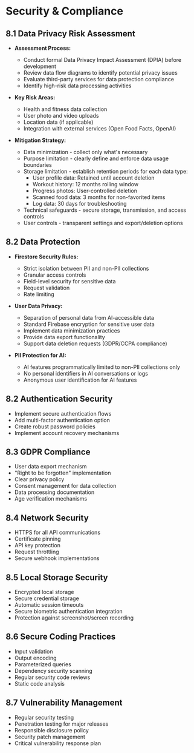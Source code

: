 # Security & Compliance

## 8.1 Data Privacy Risk Assessment
- **Assessment Process:**
  - Conduct formal Data Privacy Impact Assessment (DPIA) before development
  - Review data flow diagrams to identify potential privacy issues
  - Evaluate third-party services for data protection compliance
  - Identify high-risk data processing activities

- **Key Risk Areas:**
  - Health and fitness data collection
  - User photo and video uploads
  - Location data (if applicable)
  - Integration with external services (Open Food Facts, OpenAI)

- **Mitigation Strategy:**
  - Data minimization - collect only what's necessary
  - Purpose limitation - clearly define and enforce data usage boundaries
  - Storage limitation - establish retention periods for each data type:
    - User profile data: Retained until account deletion
    - Workout history: 12 months rolling window
    - Progress photos: User-controlled deletion
    - Scanned food data: 3 months for non-favorited items
    - Log data: 30 days for troubleshooting
  - Technical safeguards - secure storage, transmission, and access controls
  - User controls - transparent settings and export/deletion options

## 8.2 Data Protection
- **Firestore Security Rules:**
  - Strict isolation between PII and non-PII collections
  - Granular access controls
  - Field-level security for sensitive data
  - Request validation
  - Rate limiting
  
- **User Data Privacy:**
  - Separation of personal data from AI-accessible data
  - Standard Firebase encryption for sensitive user data
  - Implement data minimization practices
  - Provide data export functionality
  - Support data deletion requests (GDPR/CCPA compliance)
  
- **PII Protection for AI:**
  - AI features programmatically limited to non-PII collections only
  - No personal identifiers in AI conversations or logs
  - Anonymous user identification for AI features

## 8.2 Authentication Security
- Implement secure authentication flows
- Add multi-factor authentication option
- Create robust password policies
- Implement account recovery mechanisms

## 8.3 GDPR Compliance
- User data export mechanism
- "Right to be forgotten" implementation
- Clear privacy policy
- Consent management for data collection
- Data processing documentation
- Age verification mechanisms

## 8.4 Network Security
- HTTPS for all API communications
- Certificate pinning
- API key protection
- Request throttling
- Secure webhook implementations

## 8.5 Local Storage Security
- Encrypted local storage
- Secure credential storage
- Automatic session timeouts
- Secure biometric authentication integration
- Protection against screenshot/screen recording

## 8.6 Secure Coding Practices
- Input validation
- Output encoding
- Parameterized queries
- Dependency security scanning
- Regular security code reviews
- Static code analysis

## 8.7 Vulnerability Management
- Regular security testing
- Penetration testing for major releases
- Responsible disclosure policy
- Security patch management
- Critical vulnerability response plan